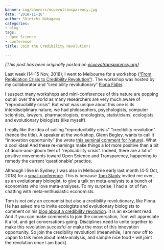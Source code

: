 ```yaml
---
banner: img/banners/ecoevotransparency.jpg
date: "2018-11-18"
author: Shinichi Nakagawa
categories:
- blog
tags:
- Open Science
- conference
title: Join the Credibility Revolution!

---
```


*[This post has been originally posted on [ecoevotransparency.org](http://www.ecoevotransparency.org/)]*    





Last week (14-15 Nov, 2018), I went to Melbourne for a workshop ([“From Replication Crisis to Credibility Revolution”](https://www.facebook.com/events/314305459350531/)). The workshop was hosted by my collaborator and “credibility revolutionary” [Fiona Fidler](https://fionaresearch.wordpress.com/about/).    

I suspect many workshops and mini-conferences of this nature are popping out all over the world as many researchers are very much aware of “reproducibility crisis”. But what was unique about this one is its interdisciplinary nature; we had philosophers, psychologists, computer scientists, lawyers, pharmacologists, oncologists, statisticians, ecologists and evolutionary biologists (like myself).    

I really like the idea of calling “reproducibility crisis” “credibility revolution” (hence the title). A speaker at the workshop, Glenn Begley, wants to call it “innovation opportunity” (he wrote [this seminal comment for Nature](https://www.nature.com/articles/483531a)). What a cool idea! And these re-namings make things a lot more positive than a bit of doom-and-gloom feel of “replicability crisis”. Indeed, there are a lot of positive movements toward Open Science and Transparency, happening to remedy the current ‘questionable’ practice.    

Although I live in Sydney, I was also in Melbourne early last month (4-5 Oct, 2018) for a [small conference](https://www.deakin.edu.au/about-deakin/events/maer-net-colloquium-2018). This is because [Tom Stanly](https://www.deakin.edu.au/about-deakin/people/tom-stanley) invited me over, as an evolutionary biologist, to give a talk on meta-analysis to a bunch of economists who love meta-analyses. To my surprise, I had a lot of fun chatting with meta-enthusiastic economists.    

Tom is not only an economist but also a credibility revolutionary, like Fiona. He has asked me to invite ecologists and evolutionary biologists to comment on his [blog about a credibility revolution](https://www.maer-net.org/post/towards-a-credibility-revolution). It is an excellent read. And if you can make comments to join the conversation, Tom will appreciate it a lot, and get conversations going. Disciplines need to unite together to make this revolution succesful or make the most of this innovation opportunity. So join the credibility revolution! (meanwhile, I am now off to Japan to talk more about meta-analysis, and sample nice food – will joint the revolution once I am back).    
